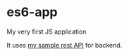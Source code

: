 # es6-app
My very first JS application

It uses [my sample rest API](https://github.com/olajoscs/sample-rest-api) for backend.
